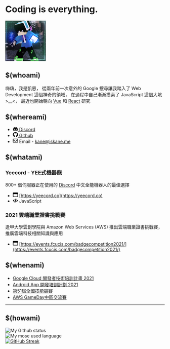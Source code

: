 # Coding is everything.

<img src="img/avatar.png" width="128px" alt="凱恩Kane">

## $(whoami)

嗨嗨，我是凱恩，
從兩年前一次意外的 Google 搜尋讓我踏入了 Web Development 這個神奇的領域，
在過程中自己漸漸摸索了 JavaScript 這個大坑 >__<，
最近也開始朝向 [Vue](https://vuejs.org/) 和 [React](https://zh-hant.reactjs.org/) 研究

## $(whereami)

- [<img src="icon/discord.svg" width="16px" alt="Discord"> Discord](https://discord.gg/ct2ufag)
- [<img src="icon/github.svg" width="16px" alt="Github"> Github](https://github.com/Gary50613)
- <img src="icon/envelope.svg" width="16px" alt="Email"> Email - [kane@iskane.me](mailto:kane@iskane.me?)

## $(whatami)

### Yeecord - YEE式機器龍
800+ 個伺服器正在使用的
[Discord](https://discord.com) 中文全能機器人的最佳選擇

- <img src="icon/window-maximize.svg" alt="website" width="16px"> [https://yeecord.co](https://yeecord.co)
- <img src="icon/code.svg" width="16px" alt="code language"> JavaScript

### 2021 雲端職業證書挑戰賽
逢甲大學雲創學院與 Amazon Web Services (AWS) 推出雲端職業證書挑戰賽，推廣雲端科技相關知識與應用

- <img src="icon/window-maximize.svg" alt="website" width="16px"> [https://events.fcucis.com/badgecompetition2021/](https://events.fcucis.com/badgecompetition2021/)

## $(whenami)

- [Google Cloud 開發者技術培訓計畫 2021](https://events.withgoogle.com/cloud-study-jam-2021-twhk/)
- [Android App 開發培訓計劃 2021](https://events.withgoogle.com/android-study-jam-twhk-2021/)
- [第51屆全國技能競賽](https://skillsweek.wdasec.gov.tw/skillsweek/)
- [AWS GameDay中區交流賽](https://www.iecs.fcu.edu.tw/news/AWS%20GameDay中區交流賽/)


***

## $(howami)

![My Github status](https://github-readme-stats.vercel.app/api?username=Gary50613&count_private=true&show_icons=true&theme=radical)<br/>
![My mose used language](https://github-readme-stats.vercel.app/api/top-langs/?username=Gary50613&&theme=radical&layout=compact)<br/>
[![GitHub Streak](http://github-readme-streak-stats.herokuapp.com?user=Gary50613&theme=dark&hide_border=true)](https://git.io/streak-stats)
